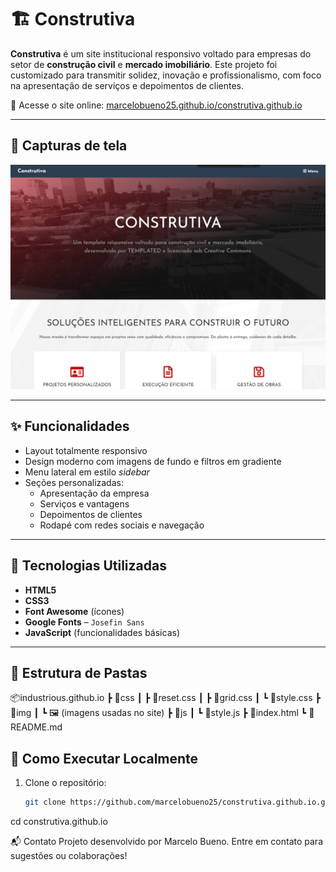 # 🏗️ Construtiva

**Construtiva** é um site institucional responsivo voltado para empresas do setor de **construção civil** e **mercado imobiliário**. Este projeto foi customizado para transmitir solidez, inovação e profissionalismo, com foco na apresentação de serviços e depoimentos de clientes.

🔗 Acesse o site online: [marcelobueno25.github.io/construtiva.github.io](https://marcelobueno25.github.io/construtiva.github.io/)

---

## 📸 Capturas de tela

![Screenshot do jogo](./screenshot.png) <!-- Altere ou adicione uma imagem do jogo se desejar -->

---

## ✨ Funcionalidades

- Layout totalmente responsivo
- Design moderno com imagens de fundo e filtros em gradiente
- Menu lateral em estilo *sidebar*
- Seções personalizadas:
  - Apresentação da empresa
  - Serviços e vantagens
  - Depoimentos de clientes
  - Rodapé com redes sociais e navegação

---

## 🧱 Tecnologias Utilizadas

- **HTML5**
- **CSS3**
- **Font Awesome** (ícones)
- **Google Fonts** – `Josefin Sans`
- **JavaScript** (funcionalidades básicas)

---

## 📁 Estrutura de Pastas

📦industrious.github.io ┣ 📂css ┃ ┣ 📜reset.css ┃ ┣ 📜grid.css ┃ ┗ 📜style.css ┣ 📂img ┃ ┗ 🖼️ (imagens usadas no site) ┣ 📂js ┃ ┗ 📜style.js ┣ 📜index.html ┗ 📜README.md


## 🚀 Como Executar Localmente

1. Clone o repositório:
   ```bash
   git clone https://github.com/marcelobueno25/construtiva.github.io.git

cd construtiva.github.io

📬 Contato
Projeto desenvolvido por Marcelo Bueno.
Entre em contato para sugestões ou colaborações!
